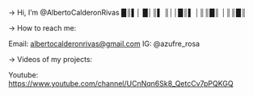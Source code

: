→ Hi, I’m @AlbertoCalderonRivas 
   █║▌│ █│║▌ ║││█║▌ │║║█║ │║║█║

→ How to reach me:

Email: albertocalderonrivas@gmail.com
IG: @azufre_rosa

→ Videos of my projects:

Youtube: https://www.youtube.com/channel/UCnNqn6Sk8_QetcCv7pPQKGQ

<!---
AlbertoCalderonRivas/AlbertoCalderonRivas is a ✨ special ✨ repository because its `README.md` (this file) appears on your GitHub profile.
You can click the Preview link to take a look at your changes.
--->
